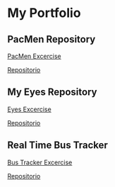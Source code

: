 # My Portfolio
## PacMen Repository
  <a href="https://rolandovaldir.github.io/Portfolio_PacMen/"> PacMen Excercise</a></p>
  <a href="https://github.com/rolandovaldir/Portfolio_PacMen"> Repositorio</a>
## My Eyes Repository
  <a href="https://rolandovaldir.github.io/Portfolio_Eyes/"> Eyes Excercise </a></p>
  <a href="https://github.com/rolandovaldir/Portfolio_Eyes"> Repositorio</a>
## Real Time Bus Tracker
  <a href="https://rolandovaldir.github.io/Portfolio_BusTrack/"> Bus Tracker Excercise </a></p>
  <a href="https://github.com/rolandovaldir/Portfolio_BusTrack"> Repositorio</a>

